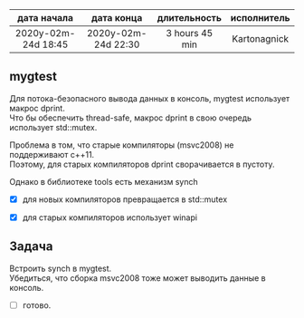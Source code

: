 
| дата начала         |   дата конца        |  длительность  | исполнитель  |
|:-------------------:|:-------------------:|:--------------:|:------------:|
| 2020y-02m-24d 18:45 | 2020y-02m-24d 22:30 | 3 hours 45 min | Kartonagnick |

mygtest  
-------
Для потока-безопасного вывода данных в консоль, mygtest использует макрос dprint.  
Что бы обеспечить thread-safe, макрос dprint в свою очередь использует std::mutex.  

Проблема в том, что старые компиляторы (msvc2008) не поддерживают с++11.  
Поэтому, для старых компиляторов dprint сворачивается в пустоту.  

Однако в библиотеке tools есть механизм synch  
  - [x] для новых компиляторов превращается в std::mutex  
  - [x] для старых компиляторов использует winapi  


Задача
------
Встроить synch в mygtest.  
Убедиться, что сборка msvc2008 тоже может выводить данные в консоль.  
  - [ ] готово.

